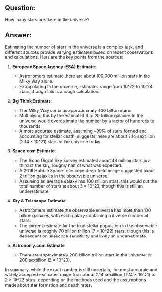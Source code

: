 ## Question: 
How many stars are there in the universe?


## Answer: 
Estimating the number of stars in the universe is a complex task, and different sources provide varying estimates based on recent observations and calculations. Here are the key points from the sources:

1. **European Space Agency (ESA) Estimate**:
   - Astronomers estimate there are about 100,000 million stars in the Milky Way alone.
   - Extrapolating to the universe, estimates range from 10^22 to 10^24 stars, though this is a rough calculation.

2. **Big Think Estimate**:
   - The Milky Way contains approximately 400 billion stars.
   - Multiplying this by the estimated 6 to 20 trillion galaxies in the universe would overestimate the number by a factor of hundreds to thousands.
   - A more accurate estimate, assuming ~99% of stars formed and accounting for stellar death, suggests there are about 2.14 sextillion (2.14 × 10^21) stars in the universe today.

3. **Space.com Estimate**:
   - The Sloan Digital Sky Survey estimated about 48 million stars in a third of the sky, roughly half of what was expected.
   - A 2016 Hubble Space Telescope deep-field image suggested about 2 trillion galaxies in the observable universe.
   - Assuming an average galaxy has 100 million stars, this would put the total number of stars at about 2 × 10^23, though this is still an underestimate.

4. **Sky & Telescope Estimate**:
   - Astronomers estimate the observable universe has more than 100 billion galaxies, with each galaxy containing a diverse number of stars.
   - The current estimate for the total stellar population in the observable universe is roughly 70 billion trillion (7 × 10^22) stars, though this is dependent on telescope sensitivity and likely an underestimate.

5. **Astronomy.com Estimate**:
   - There are approximately 200 billion trillion stars in the universe, or 200 sextillion (2 × 10^23).

In summary, while the exact number is still uncertain, the most accurate and widely accepted estimates range from about 2.14 sextillion (2.14 × 10^21) to 2 × 10^23 stars, depending on the methods used and the assumptions made about star formation and death rates.
